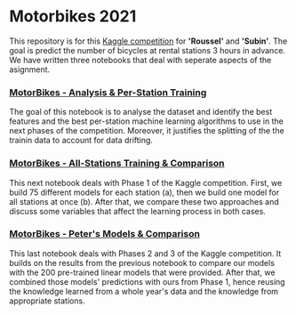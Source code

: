 # Motorbikes 2021

This repository is for this [Kaggle competition](https://www.kaggle.com/c/morebikes2021/overview) for __'Roussel'__ and __'Subin'__. The goal is predict the number of bicycles at rental stations 3 hours in advance. We have written three notebooks that deal with seperate aspects of the asignment.

### [MotorBikes - Analysis & Per-Station Training](https://www.kaggle.com/desmondrn/motorbikes-analysis-per-station-training)
The goal of this notebook is to analyse the dataset and identify the best features and the best per-station machine learning algorithms to use in the next phases of the competition. Moreover, it justifies the splitting of the the trainin data to account for data drifting.

### [MotorBikes - All-Stations Training & Comparison](https://www.kaggle.com/desmondrn/motorbikes-all-stations-training-comparison)
This next notebook deals with Phase 1 of the Kaggle competition. First, we build 75 different models for each station (a), then we build one model for all stations at once (b). After that, we compare these two approaches and discuss some variables that affect the learning process in both cases.

### [MotorBikes - Peter's Models & Comparison](https://www.kaggle.com/desmondrn/motorbikes-peter-s-models-comparison)
This last notebook deals with Phases 2 and 3 of the Kaggle competition. It builds on the results from the previous notebook to compare our models with the 200 pre-trained linear models that were provided. After that, we combined those models' predictions with ours from Phase 1, hence reusing the knowledge learned from a whole year's data and the knowledge from appropriate stations.
